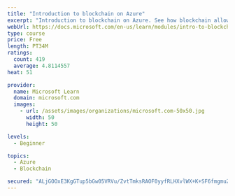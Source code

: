 ```yaml
---
title: "Introduction to blockchain on Azure"
excerpt: "Introduction to blockchain on Azure. See how blockchain allows business partners to trust each other's data without a central authority. You'll also learn a bit about how blockchain works. The goal is to help you decide if blockchain is a good choice for your scenario."
webUrl: https://docs.microsoft.com/en-us/learn/modules/intro-to-blockchain/
type: course
price: Free
length: PT34M
ratings:
  count: 419
  average: 4.8114557
heat: 51

provider:
  name: Microsoft Learn
  domain: microsoft.com
  images:
    - url: /assets/images/organizations/microsoft.com-50x50.jpg
      width: 50
      height: 50

levels:
  - Beginner

topics:
  - Azure
  - Blockchain

secured: "ALjGOOxE3KgGTup5bGw05VRVu/ZvtTmksRAOF0yyfRLHXvlWX+K+SF6fmgmuZ2Ng3qjSdS60vwVfwys7GGSg4x2ID8k+k3ix4+BndyjI9GdPzPRb6Py1p3Frzhex4O9VlC+8K53ifyoRVq8NtHqsPiVtKv7ECq2UyUDULDKgm4UHKSCfTOaevRlLpnZqYS7l8KEH/EcO/IplR9S1uY652ZWlEU64/FVr9skOTtaF60LBCHrtEgxUcGrFK9x4B67pmSdLY164+boSBAUmFTFN5Rm88Vl55rijkiaquRT4qiX2hyxNmrk/eANvjzmIaL5IqF47i/uh+1LvLlDw3CiXWzgPRw3O7twE+4a3PtWlwHKMfZAlaMtO1i4kK+eiBdFAHqj6DcI0UpeAPLxsDzFOkA5X+riROXKr9yzOjJcMzGs=;DMDUB4eBLQEy+XN6jz+flA=="
---
```


